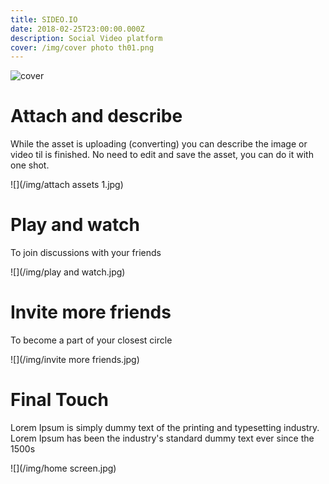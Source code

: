 ```yaml
---
title: SIDEO.IO
date: 2018-02-25T23:00:00.000Z
description: Social Video platform
cover: /img/cover photo th01.png
---
```

![cover](/img/sideo-single-cover.jpg)

# Attach and describe

While the asset is uploading (converting) you can describe the image or video til is finished.
 No need to edit and save the asset, you can do it with one shot.



![](/img/attach assets 1.jpg)

# Play and watch

To join discussions with your friends



![](/img/play and watch.jpg)

# Invite more friends

To become a part of your closest circle 



![](/img/invite more friends.jpg)

# Final Touch

Lorem Ipsum is simply dummy text of the printing and typesetting industry. Lorem Ipsum has been the industry's standard dummy text ever since the 1500s



![](/img/home screen.jpg)
